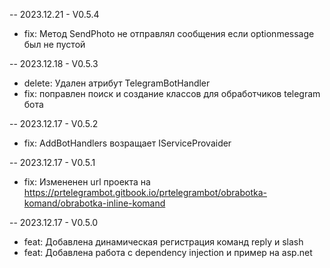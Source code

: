 

-- 2023.12.21 - V0.5.4
- fix: Метод SendPhoto не отправлял сообщения если optionmessage был не пустой

-- 2023.12.18 - V0.5.3
- delete: Удален атрибут TelegramBotHandler
- fix: поправлен поиск и создание классов для обработчиков telegram бота
  
-- 2023.12.17 - V0.5.2
- fix: AddBotHandlers возращает IServiceProvaider

-- 2023.12.17 - V0.5.1
- fix: Измененен url проекта на https://prtelegrambot.gitbook.io/prtelegrambot/obrabotka-komand/obrabotka-inline-komand


-- 2023.12.17 - V0.5.0
- feat: Добавлена динамическая регистрация команд reply и slash
- feat: Добавлена работа с dependency injection и пример на asp.net
﻿
